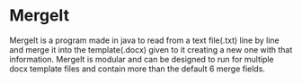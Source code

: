 # MergeIt
MergeIt is a program made in java to read from a text file(.txt) line by line and merge it into the template(.docx) given to it creating a new one with that information.  MergeIt is modular and can be designed to run for multiple docx template files and contain more than the default 6 merge fields.
